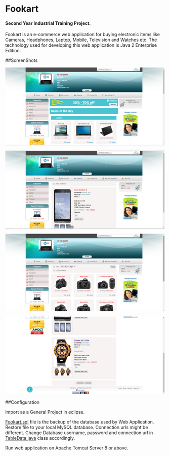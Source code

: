 # Fookart
#### Second Year Industrial Training Project.

Fookart is an e-commerce web application for buying electronic items like Cameras, Headphones, Laptop, Mobile, Television and 
Watches etc. The technology used for developing this web application is Java 2 Enterprise Edition. 

##ScreenShots

![Screenshot 1](https://raw.githubusercontent.com/Tarandeep100/Fookart/master/screenshots/fookart1.png)

![Screenshot 2](https://raw.githubusercontent.com/Tarandeep100/Fookart/master/screenshots/fookart2.png)

![Screenshot 3](https://raw.githubusercontent.com/Tarandeep100/Fookart/master/screenshots/fookart3.png)

![Screenshot 4](https://raw.githubusercontent.com/Tarandeep100/Fookart/master/screenshots/fookart4.png)

##Configuration

Import as a General Project in eclipse.

[Fookart.sql](https://github.com/Tarandeep100/Fookart/blob/master/info/Fookart.sql) file is the backup of the database used by Web Application. Restore file to your local MySQL database. Connection urls might be different. Change Database username, password and connection url 
in [TableData.java](https://github.com/Tarandeep100/Fookart/blob/master/src/com/project/model/TableData.java) class accordingly. 

Run web application on Apache Tomcat Server 8 or above.